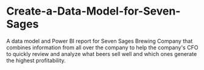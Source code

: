 # Create-a-Data-Model-for-Seven-Sages
A data model and Power BI report for Seven Sages Brewing Company that combines information from all over the company to help the company's CFO to quickly review and analyze what beers sell well and which ones generate the highest profitability.

